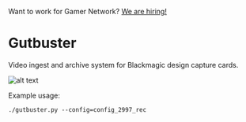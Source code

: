 Want to work for Gamer Network? [We are hiring!](http://www.gamesindustry.biz/jobs/gamer-network)

# Gutbuster

Video ingest and archive system for Blackmagic design capture cards.

![alt text](https://www.google.com/url?sa=i&source=images&cd=&ved=2ahUKEwi1_JKRtfXhAhUh3OAKHYcvAg0QjRx6BAgBEAU&url=http%3A%2F%2Fprofilerehab.com%2Ftheme%2Ffacebook%2Farrested_development_cover_8&psig=AOvVaw3c5P4yK7SBV8y_I4JAFyLt&ust=1556631163163984)

Example usage:

```
./gutbuster.py --config=config_2997_rec

```
